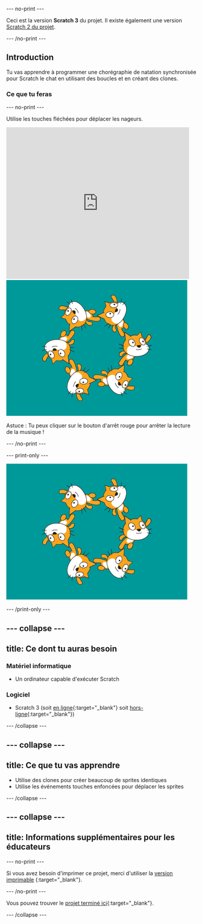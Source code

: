 --- no-print ---

Ceci est la version **Scratch 3** du projet. Il existe également une version [Scratch 2 du projet](https://projects.raspberrypi.org/en/projects/synchronised-swimming-scratch2).

--- /no-print ---

## Introduction

Tu vas apprendre à programmer une chorégraphie de natation synchronisée pour Scratch le chat en utilisant des boucles et en créant des clones.

### Ce que tu feras

--- no-print ---

Utilise les touches fléchées pour déplacer les nageurs.

<div class="scratch-preview">
  <iframe allowtransparency="true" width="485" height="402" src="https://scratch.mit.edu/projects/embed/113149575/?autostart=false" frameborder="0" scrolling="no">></iframe>
  <img src="images/swim-final.png">
</div>

Astuce : Tu peux cliquer sur le bouton d'arrêt rouge pour arrêter la lecture de la musique !

--- /no-print ---

--- print-only ---

![projet terminé](images/swim-final.png)

--- /print-only ---

--- collapse ---
---
title: Ce dont tu auras besoin
---

### Matériel informatique

+ Un ordinateur capable d'exécuter Scratch

### Logiciel

+ Scratch 3 (soit [en ligne](https://rpf.io/scratchon){:target="_blank"} soit [hors-ligne](https://rpf.io/scratchoff){:target="_blank"})

--- /collapse ---

--- collapse ---
---
title: Ce que tu vas apprendre
---

- Utilise des clones pour créer beaucoup de sprites identiques
- Utilise les événements touches enfoncées pour déplacer les sprites

--- /collapse ---

--- collapse ---
---
title: Informations supplémentaires pour les éducateurs
---

--- no-print ---

Si vous avez besoin d'imprimer ce projet, merci d'utiliser la [version imprimable](https://projects.raspberrypi.org/en/projects/synchronised-swimming/print) {:target="_blank"}.

--- /no-print ---

Vous pouvez trouver le [projet terminé ici](https://rpf.io/p/fr-FR/synchronised-swimming-get){:target="_blank"}.

--- /collapse ---
